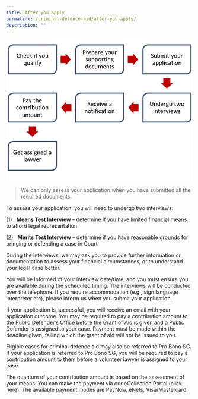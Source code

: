```yaml
---
title: After you apply
permalink: /criminal-defence-aid/after-you-apply/
description: ""
---
```

![](/images/flowchart%203.jpg)
> We can only assess your application when you have submitted all the required documents.

To assess your application, you will need to undergo two interviews:

(1)&nbsp;&nbsp; **Means Test Interview** – determine if you have limited financial means to afford legal representation

(2)&nbsp;&nbsp; **Merits Test Interview** – determine if you have reasonable grounds for bringing or defending a case in Court

During the interviews, we may ask you to provide further information or documentation to assess your financial circumstances, or to understand your legal case better.

You will be informed of your interview date/time, and you must ensure you are available during the scheduled timing. The interviews will be conducted over the telephone. If you require accommodation (e.g., sign language interpreter etc), please inform us when you submit your application.

If your application is successful, you will receive an email with your application outcome. You may be required to pay a contribution amount to the Public Defender’s Office before the Grant of Aid is given and a Public Defender is assigned to your case. Payment must be made within the deadline given, failing which the grant of aid will not be issued to you.

Eligible cases for criminal defence aid may also be referred to Pro Bono SG. If your application is referred to Pro Bono SG, you will be required to pay a contribution amount to them before a volunteer lawyer is assigned to your case.

The quantum of your contribution amount is based on the assessment of your means. You can make the payment via our eCollection Portal (click [here](https://eservices.mlaw.gov.sg/ecoll/index)). The available payment modes are PayNow, eNets, Visa/Mastercard.